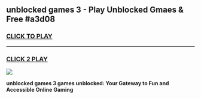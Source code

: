 
## unblocked games 3 - Play Unblocked Gmaes & Free #a3d08
<h3>
<a href="https://news.freeplayer.one?title=unblocked_games_3&ref=26F">CLICK TO PLAY</a></h3>
<hr>

<h3>
<a href="https://news.freeplayer.one?title=unblocked_games_3&ref=26F">CLICK 2 PLAY</a>
  
</h3>

<a href="https://news.freeplayer.one?title=unblocked_games_3&ref=26F/"><img src="https://clearcache.store/games.png"></a>


**unblocked games 3 games unblocked: Your Gateway to Fun and Accessible Online Gaming**
